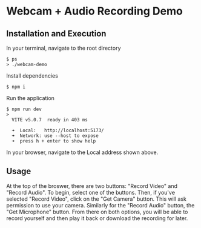 # Webcam + Audio Recording Demo

## Installation and Execution

In your terminal, navigate to the root directory
```
$ ps
> ./webcam-demo
```
Install dependencies
```
$ npm i
```
Run the application
```
$ npm run dev
>
  VITE v5.0.7  ready in 403 ms

  ➜  Local:   http://localhost:5173/
  ➜  Network: use --host to expose
  ➜  press h + enter to show help
```
In your browser, navigate to the Local address shown above.
## Usage
At the top of the broswer, there are two buttons: "Record Video" and "Record Audio". To begin, select one of the buttons. Then, if you've selected "Record Video", click on the "Get Camera" button. This will ask permission to use your camera. Similarly for the "Record Audio" button, the "Get Microphone" button.  From there on both options, you will be able to record yourself and then play it back or download the recording for later.